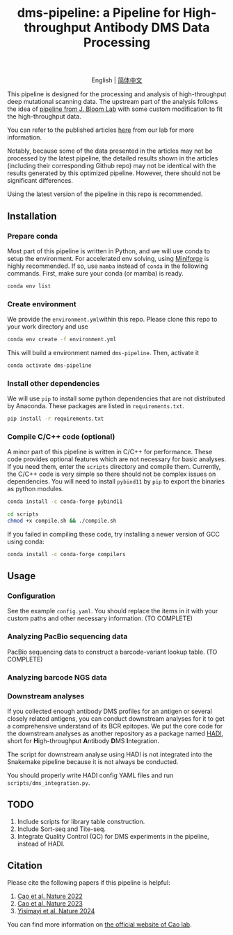 
<h1><p align='center'>dms-pipeline: a Pipeline for High-throughput Antibody DMS Data Processing</p></h1>

<br>

<p align='center'>
  English | <a href='./README.zh-CN.md'>简体中文</a> 
</p>

This pipeline is designed for the processing and analysis of high-throughput deep mutational scanning data. The upstream part of the analysis follows the idea of [pipeline from J. Bloom Lab](https://github.com/jbloomlab/SARS-CoV-2-RBD_DMS) with some custom modification to fit the high-throughput data.

You can refer to the published articles [here](#Citation) from our lab for more information. 

Notably, because some of the data presented in the articles may not be processed by the latest pipeline, the detailed results shown in the articles (including their corresponding Github repo) may not be identical with the results generated by this optimized pipeline. However, there should not be significant differences. 

Using the latest version of the pipeline in this repo is recommended.

## Installation
### Prepare conda
Most part of this pipeline is written in Python, and we will use conda to setup the environment. For accelerated env solving, using [Miniforge](https://github.com/conda-forge/miniforge) is highly recommended. If so, use `mamba` instead of `conda` in the following commands.
First, make sure your conda (or mamba) is ready.
```bash
conda env list
```
### Create environment
We provide the `environment.yml`within this repo. Please clone this repo to your work directory and use
```bash
conda env create -f environment.yml
```
This will build a environment named `dms-pipeline`. Then, activate it
```bash
conda activate dms-pipeline
```
### Install other dependencies
We will use `pip` to install some python dependencies that are not distributed by Anaconda. These packages are listed in `requirements.txt`.
```bash
pip install -r requirements.txt
```
### Compile C/C++ code (optional)
A minor part of this pipeline is written in C/C++ for performance. These code provides optional features which are not necessary for basic analyses. If you need them, enter the `scripts` directory and compile them. Currently, the C/C++ code is very simple so there should not be complex issues on dependencies.
You will need to install `pybind11` by `pip` to export the binaries as python modules.
```bash
conda install -c conda-forge pybind11

cd scripts
chmod +x compile.sh && ./compile.sh
```
If you failed in compiling these code, try installing a newer version of GCC using conda:
```bash
conda install -c conda-forge compilers
```

## Usage
### Configuration

See the example `config.yaml`. You should replace the items in it with your custom paths and other necessary information.
(TO COMPLETE)

### Analyzing PacBio sequencing data
PacBio sequencing data to construct a barcode-variant lookup table.
(TO COMPLETE)

### Analyzing barcode NGS data

### Downstream analyses

If you collected enough antibody DMS profiles for an antigen or several closely related antigens, you can conduct downstream analyses for it to get a comprehensive understand of its BCR epitopes.
We put the core code for the downstream analyses as another repository as a package named [HADI](https://github.com/yunlongcaolab/hadi), short for **H**igh-throughput **A**ntibody **D**MS **I**ntegration.

The script for downstream analyse using HADI is not integrated into the Snakemake pipeline because it is not always be conducted. 

You should properly write HADI config YAML files and run `scripts/dms_integration.py`.

## TODO

1. Include scripts for library table construction.
2. Include Sort-seq and Tite-seq.
3. Integrate Quality Control (QC) for DMS experiments in the pipeline, instead of HADI.

## Citation

Please cite the following papers if this pipeline is helpful:
1. [Cao et al. Nature 2022](https://doi.org/10.1038/s41586-022-04980-y)
2. [Cao et al. Nature 2023](https://doi.org/10.1038/s41586-022-05644-7)
3. [Yisimayi et al. Nature 2024](https://doi.org/10.1038/s41586-023-06753-7)

You can find more information on [the official website of Cao lab](https://yunlongcaolab.com).